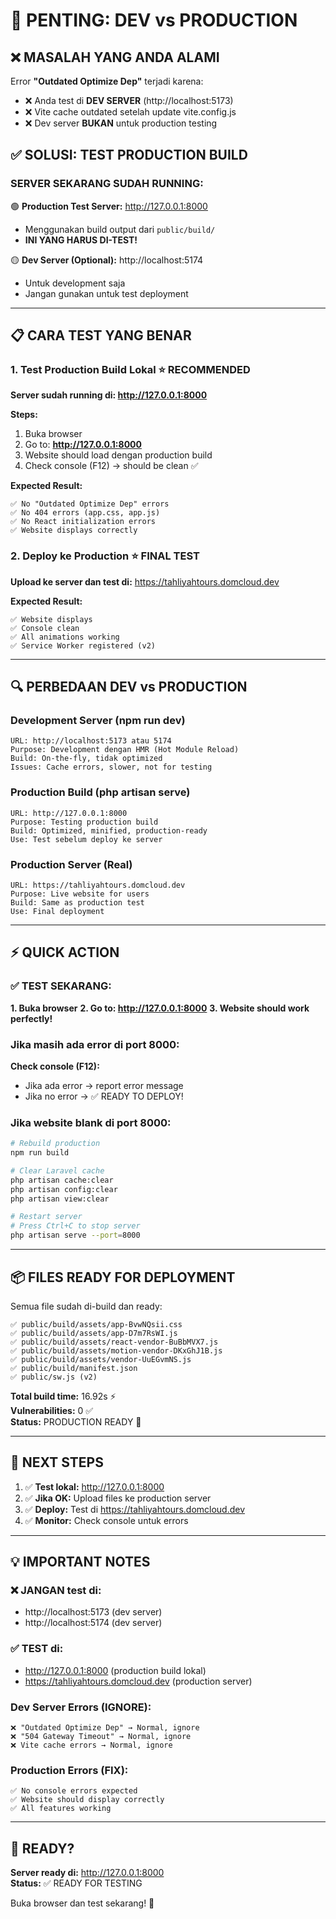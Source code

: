 # 🚨 PENTING: DEV vs PRODUCTION

## ❌ MASALAH YANG ANDA ALAMI

Error **"Outdated Optimize Dep"** terjadi karena:
- ❌ Anda test di **DEV SERVER** (http://localhost:5173)
- ❌ Vite cache outdated setelah update vite.config.js
- ❌ Dev server **BUKAN** untuk production testing

## ✅ SOLUSI: TEST PRODUCTION BUILD

### **SERVER SEKARANG SUDAH RUNNING:**

🟢 **Production Test Server:** http://127.0.0.1:8000  
   - Menggunakan build output dari `public/build/`
   - **INI YANG HARUS DI-TEST!**

🟡 **Dev Server (Optional):** http://localhost:5174  
   - Untuk development saja
   - Jangan gunakan untuk test deployment

---

## 📋 CARA TEST YANG BENAR

### **1. Test Production Build Lokal** ⭐ RECOMMENDED

**Server sudah running di: http://127.0.0.1:8000**

**Steps:**
1. Buka browser
2. Go to: **http://127.0.0.1:8000**
3. Website should load dengan production build
4. Check console (F12) → should be clean ✅

**Expected Result:**
```
✅ No "Outdated Optimize Dep" errors
✅ No 404 errors (app.css, app.js)
✅ No React initialization errors
✅ Website displays correctly
```

### **2. Deploy ke Production** ⭐ FINAL TEST

**Upload ke server dan test di:**
https://tahliyahtours.domcloud.dev

**Expected Result:**
```
✅ Website displays
✅ Console clean
✅ All animations working
✅ Service Worker registered (v2)
```

---

## 🔍 PERBEDAAN DEV vs PRODUCTION

### Development Server (npm run dev)
```
URL: http://localhost:5173 atau 5174
Purpose: Development dengan HMR (Hot Module Reload)
Build: On-the-fly, tidak optimized
Issues: Cache errors, slower, not for testing
```

### Production Build (php artisan serve)
```
URL: http://127.0.0.1:8000
Purpose: Testing production build
Build: Optimized, minified, production-ready
Use: Test sebelum deploy ke server
```

### Production Server (Real)
```
URL: https://tahliyahtours.domcloud.dev
Purpose: Live website for users
Build: Same as production test
Use: Final deployment
```

---

## ⚡ QUICK ACTION

### ✅ TEST SEKARANG:

**1. Buka browser**
**2. Go to: http://127.0.0.1:8000**
**3. Website should work perfectly!**

### Jika masih ada error di port 8000:

**Check console (F12):**
- Jika ada error → report error message
- Jika no error → ✅ READY TO DEPLOY!

### Jika website blank di port 8000:

```bash
# Rebuild production
npm run build

# Clear Laravel cache
php artisan cache:clear
php artisan config:clear
php artisan view:clear

# Restart server
# Press Ctrl+C to stop server
php artisan serve --port=8000
```

---

## 📦 FILES READY FOR DEPLOYMENT

Semua file sudah di-build dan ready:
```
✅ public/build/assets/app-BvwNQsii.css
✅ public/build/assets/app-D7m7RsWI.js
✅ public/build/assets/react-vendor-BuBbMVX7.js
✅ public/build/assets/motion-vendor-DKxGhJ1B.js
✅ public/build/assets/vendor-UuEGvmNS.js
✅ public/build/manifest.json
✅ public/sw.js (v2)
```

**Total build time:** 16.92s ⚡  
**Vulnerabilities:** 0 ✅  
**Status:** PRODUCTION READY 🚀

---

## 🎯 NEXT STEPS

1. ✅ **Test lokal:** http://127.0.0.1:8000
2. ✅ **Jika OK:** Upload files ke production server
3. ✅ **Deploy:** Test di https://tahliyahtours.domcloud.dev
4. ✅ **Monitor:** Check console untuk errors

---

## 💡 IMPORTANT NOTES

### ❌ JANGAN test di:
- http://localhost:5173 (dev server)
- http://localhost:5174 (dev server)

### ✅ TEST di:
- http://127.0.0.1:8000 (production build lokal)
- https://tahliyahtours.domcloud.dev (production server)

### Dev Server Errors (IGNORE):
```
❌ "Outdated Optimize Dep" → Normal, ignore
❌ "504 Gateway Timeout" → Normal, ignore
❌ Vite cache errors → Normal, ignore
```

### Production Errors (FIX):
```
✅ No console errors expected
✅ Website should display correctly
✅ All features working
```

---

## 🚀 READY?

**Server ready di:** http://127.0.0.1:8000  
**Status:** ✅ READY FOR TESTING  

Buka browser dan test sekarang! 🎊
